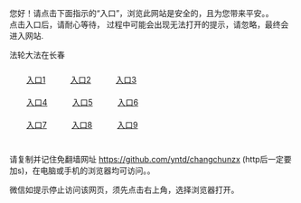 您好！请点击下面指示的“入口”，浏览此网站是安全的，且为您带来平安。。 <br/>
点击入口后，请耐心等待， 过程中可能会出现无法打开的提示，请忽略，最终会进入网站. </br>

法轮大法在长春<br/>
<div style="padding:10px"><a style="margin:20px" target="_blank" href="https://d1u9r07xtbgqq4.cloudfront.net/2Qpsp?nrfaild" id="ccLink1" rel="nofollow">入口1</a> <a target="_blank" style="margin:20px" href="https://d1o9idoxuqin4e.cloudfront.net/2Qpsp?iodoho" id="ccLink2" rel="nofollow">入口2</a> <a style="margin:20px" target="_blank" href="https://d806zm3bcpl3d.cloudfront.net/2Qpsp?mwtnsbq" id="ccLink3" rel="nofollow">入口3</a></div>

<div style="padding:10px" ><a style="margin:20px" target="_blank" href="https://d1u9r07xtbgqq4.cloudfront.net/2Qpsp?nrfaild" id="ccLink4" rel="nofollow">入口4</a> <a style="margin:20px" href="https://d1o9idoxuqin4e.cloudfront.net/2Qpsp?iodoho" target="_blank" id="ccLink5" rel="nofollow">入口5</a> <a style="margin:20px" href="https://d806zm3bcpl3d.cloudfront.net/2Qpsp?mwtnsbq" target="_blank" id="ccLink6" rel="nofollow">入口6</a></div>

<div style="padding:10px"><a style="margin:20px" target="_blank" href="https://d1u9r07xtbgqq4.cloudfront.net/2Qpsp?nrfaild" id="ccLink7" rel="nofollow">入口7</a> <a style="margin:20px" href="https://d1o9idoxuqin4e.cloudfront.net/2Qpsp?iodoho" target="_blank" id="ccLink8" rel="nofollow">入口8</a> <a style="margin:20px" target="_blank" href="https://d806zm3bcpl3d.cloudfront.net/2Qpsp?mwtnsbq" id="ccLink9" rel="nofollow">入口9</a></div>

<br/>



请复制并记住免翻墙网址 https://github.com/yntd/changchunzx (http后一定要加s)，在电脑或手机的浏览器均可访问。。<br/>

微信如提示停止访问该网页，须先点击右上角，选择浏览器打开。

